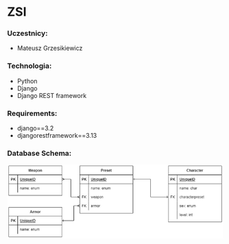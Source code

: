 # ZSI

### Uczestnicy:
- Mateusz Grzesikiewicz

### Technologia:
- Python
- Django
- Django REST framework


### Requirements:
- django==3.2
- djangorestframework==3.13

### Database Schema:
![Screenshot](db_model.png)